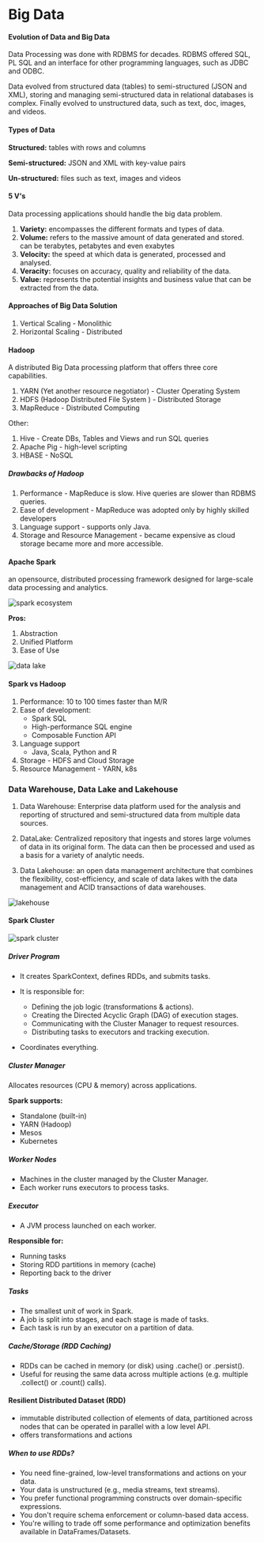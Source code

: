 # Big Data

#### Evolution of Data and Big Data

Data Processing was done with RDBMS for decades. RDBMS offered SQL, PL SQL and an interface for other programming languages, such as JDBC and ODBC.

Data evolved from structured data (tables) to semi-structured (JSON and XML), storing and managing semi-structured data in relational databases is complex. Finally evolved to unstructured data, such as text, doc, images, and videos.

#### Types of Data

**Structured:** tables with rows and columns

**Semi-structured:** JSON and XML with key-value pairs

**Un-structured:** files such as text, images and videos


#### 5 V's

Data processing applications should handle the big data problem.

1. **Variety:** encompasses the different formats and types of data.
2. **Volume:** refers to the massive amount of data generated and stored. can be terabytes, petabytes and even exabytes
3. **Velocity:** the speed at which data is generated, processed and analysed.
4. **Veracity:** focuses on accuracy, quality and reliability of the data.
5. **Value:** represents the potential insights and business value that can be extracted from the data.


#### Approaches of Big Data Solution

1. Vertical Scaling - Monolithic
2. Horizontal Scaling - Distributed

#### Hadoop

A distributed Big Data processing platform that offers three core capabilities.

1. YARN (Yet another resource negotiator) - Cluster Operating System
2. HDFS (Hadoop Distributed File System ) - Distributed Storage
3. MapReduce - Distributed Computing

Other:

1. Hive - Create DBs, Tables and Views and run SQL queries
2. Apache Pig - high-level scripting
3. HBASE - NoSQL

##### Drawbacks of Hadoop

1. Performance - MapReduce is slow. Hive queries are slower than RDBMS queries.
2. Ease of development - MapReduce was adopted only by highly skilled developers 
3. Language support - supports only Java.
4. Storage and Resource Management - became expensive as cloud storage became more and more accessible.

#### Apache Spark

an opensource, distributed processing framework designed for large-scale data processing and analytics.

![spark ecosystem](./images/spark-ecosystem.png)

**Pros:**

1. Abstraction
2. Unified Platform
3. Ease of Use

![data lake](./images/data-lake.png)

#### Spark vs Hadoop

1. Performance: 10 to 100 times faster than M/R
2. Ease of development:
   - Spark SQL
   - High-performance SQL engine
   - Composable Function API
3. Language support
   - Java, Scala, Python and R
4. Storage - HDFS and Cloud Storage
5. Resource Management - YARN, k8s


### Data Warehouse, Data Lake and Lakehouse

1. Data Warehouse: Enterprise data platform used for the analysis and reporting of structured and semi-structured data from multiple data sources.

2. DataLake: Centralized repository that ingests and stores large volumes of data in its original form. The data can then be processed and used as a basis for a variety of analytic needs.

3. Data Lakehouse: an open data management architecture that combines the flexibility, cost-efficiency, and scale of data lakes with the data management and ACID transactions of data warehouses.

![lakehouse](./images/data-lakehouse-new.png)

#### Spark Cluster

![spark cluster](./images/spark-cluster-overview.png)


##### Driver Program

- It creates SparkContext, defines RDDs, and submits tasks.
- It is responsible for:

    - Defining the job logic (transformations & actions).
    - Creating the Directed Acyclic Graph (DAG) of execution stages.
    - Communicating with the Cluster Manager to request resources.
    - Distributing tasks to executors and tracking execution.

- Coordinates everything.

##### Cluster Manager

Allocates resources (CPU & memory) across applications.

**Spark supports:**

- Standalone (built-in)
- YARN (Hadoop)
- Mesos
- Kubernetes

##### Worker Nodes

- Machines in the cluster managed by the Cluster Manager.
- Each worker runs executors to process tasks.


##### Executor

- A JVM process launched on each worker.

**Responsible for:**

- Running tasks
- Storing RDD partitions in memory (cache)
- Reporting back to the driver


##### Tasks

- The smallest unit of work in Spark.
- A job is split into stages, and each stage is made of tasks.
- Each task is run by an executor on a partition of data.


##### Cache/Storage (RDD Caching)

- RDDs can be cached in memory (or disk) using .cache() or .persist().
- Useful for reusing the same data across multiple actions (e.g. multiple .collect() or .count() calls).

#### Resilient Distributed Dataset (RDD)

- immutable distributed collection of elements of data, partitioned across nodes that can be operated in parallel with a low level API.
- offers transformations and actions

##### When to use RDDs?

- You need fine-grained, low-level transformations and actions on your data.
- Your data is unstructured (e.g., media streams, text streams).
- You prefer functional programming constructs over domain-specific expressions.
- You don't require schema enforcement or column-based data access.
- You're willing to trade off some performance and optimization benefits available in DataFrames/Datasets.